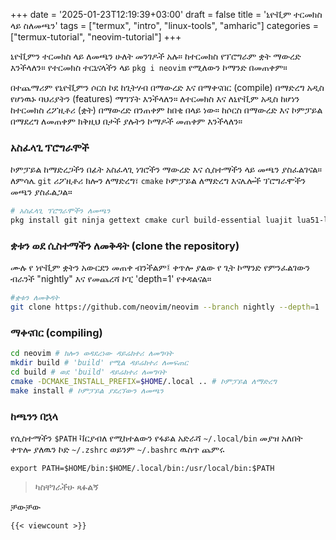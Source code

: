 +++
date = '2025-01-23T12:19:39+03:00'
draft = false
title = 'ኒዮቪም ተርመክስ ላይ ስለመጫን'
tags = ["termux", "intro", "linux-tools", "amharic"]
categories = ["termux-tutorial", "neovim-tutorial"] 
+++


ኒዮቪምን ተርመክስ ላይ ለመጫን ሁለት መንገዶች አሉ። ከተርመክስ የፕሮግራም ቋት ማውረድ እንችላለን። የተርመክስ ተርኒናላችን ላይ `pkg i neovim` የሚለውን ኮማንድ በመጠቀም።

በተጨማሪም የኒዮቪምን ሶርስ ኮደ ከጊትሃብ በማውረድ እና በማቀናበር (compile) በማድረግ አዲስ የሆነዉኑ ባህሪያትን (features) ማግኘት እንችላለን። ለተርመክስ እና ለኒዮቪም አዲስ ከሆነን ከተርመክስ ረፖዚቶሪ (ቋት) በማውረድ በንጠቀም ከበቂ በላይ ነው። ከሶርስ በማውረድ እና ኮምፓይል በማደረግ ለመጠቀም ክቅዚህ በታች ያሉትን ኮማዶች መጠቀም እንችላለን።


### አስፈላጊ ፕሮግራሞች

ኮምፓይል ከማድረጋችን በፊት አስፈላጊ ነገሮችን ማውረድ እና ሲስተማችን ላይ መጫን ያስፈልገናል። ለምሳሌ `git` ሪፖዚቶሪ ክሎን ለማድረግ፣ `cmake` ኮምፓይል ለማድረግ እናሌሎች ፕሮግራሞችን መጫን ያስፈልጋል። 

```bash
# አስፈላጊ ፕሮግራሞችን ለመጫን
pkg install git ninja gettext cmake curl build-essential luajit lua51-lpeg tree-sitter libtool automake utf8proc lua51 libluajit luarocks
```


### ቋቱን ወደ ሲስተማችን ለመቅዳት (clone the repository)
 
 ሙሉ የ ነዮቪም ቋትን አውርደን መጠቀ ብንችልም፤ ቀጥሎ ያልው የ ጊት ኮማንድ የምንፈልገውን ብራንች "nightly" እና የመጨረሻ ኮፒ 'depth=1' የቀዳልናል።
 
```bash
#ቋቱን ለመቅዳት
git clone https://github.com/neovim/neovim --branch nightly --depth=1
```
### ማቀናበር (compiling)

```bash
cd neovim # ክሎን ወዳደረነው ዳይሬክተሪ ለመግባት
mkdir build # 'build' የሚል ዳይሬክተሪ ለመፍጠር
cd build # ወደ 'build' ዳይሬክተሪ ለመግባት
cmake -DCMAKE_INSTALL_PREFIX=$HOME/.local .. # ኮምፓይል ለማድረግ
make install # ኮምፓይል ያደረኘውን ለመጫን
```

### ከጫንን በኋላ

የሲስተማችን  `$PATH` ቫርያብለ የሚከተልውን የፋይል አድራሻ `~/.local/bin` መያዝ አለበት
ቀጥሎ ያለዉን ኮድ `~/.zshrc` ወይንም `~/.bashrc` ዉስጥ ጨምሩ

 `export PATH=$HOME/bin:$HOME/.local/bin:/usr/local/bin:$PATH`

> ካስቸገራችሁ ጻፉልኝ

ቻውቻው

`{{< viewcount >}}`

